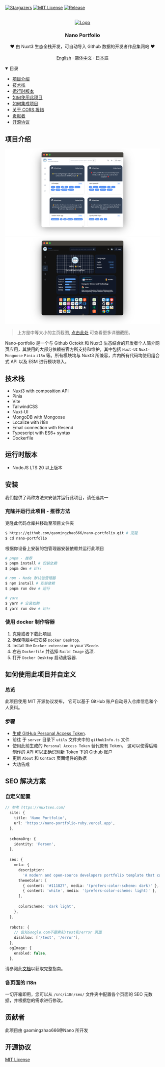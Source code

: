 [![Stargazers][stars-shield]][stars-url]
[![MIT License][license-shield]][license-url]
[![Release][release-shield]][release-url]

<br />
<div align="center">
  <a href="https://github.com/gaomingzhao666/nano-portfolio">
    <img src="/public/favicon.ico" alt="Logo" width="100" height="100">
  </a>

  <h3 align="center">Nano Portfolio</h3>

  <p align="center">
    ❤️ 由 Nuxt3 生态全栈开发，可自动导入 Github 数据的开发者作品集网站 ❤️
    <br />
    <br />
    <a href="https://github.com/gaomingzhao666/nano-portfolio/blob/master/README.md">English</a>
      <strong> · </strong>
    <a href="https://github.com/gaomingzhao666/nano-portfolio/blob/master/README-CN.md">简体中文</a>
      <strong> · </strong>
    <a href="https://github.com/gaomingzhao666/nano-portfolio/blob/master/README-JP.md">日本語</a>
  </p>
</div>

<details open>
  <summary>目录</summary>
  <ul>
    <li><a href="#项目介绍">项目介绍</a> </li>
    <li><a href="#技术栈">技术栈</a></li>
    <li><a href="#运行时版本">运行时版本</a></li>
    <li><a href="#如何启动此项目">如何使用此项目</a></li>
    <li><a href="#如何使用此项目并为您所用">如何集成项目</a></li>
    <li><a href="#关于-cors-报错">关于 CORS 报错</a></li>
    <li><a href="#贡献者">贡献者</a></li>
    <li><a href="#开源协议">开源协议</a></li>
  </ul>
</details>

## 项目介绍

<p align="center">
    <img src="/public/SCREENSHOT/index-mockup.png">
    <img src="/public/SCREENSHOT/new-about-mockup.png">
</p>

> 上方是中等大小的主页截图, [点击此处](https://github.com/gaomingzhao666/nano-portfolio/tree/main/public/SCREENSHOT) 可查看更多详细截图。

Nano-portfolio 是一个与 Github Octokit 和 Nuxt3 生态结合的开发者个人简介网页应用，其使用的大部分依赖被官方所支持和维护，其中包括 `Nuxt-UI` `Nuxt-Mongoose` `Pinia` `i18n` 等。所有模块均与 Nuxt3 所兼容，库内所有代码均使用组合式 API 以及 ESM 进行模块导入。

## 技术栈

- Nuxt3 with composition API
- Pinia
- Vite
- TailwindCSS
- Nuxt-UI
- MongoDB with Mongoose
- Localize with i18n
- Email connection with Resend
- Typescript with ES6+ syntax
- Dockerfile

## 运行时版本

- NodeJS LTS 20 以上版本

## 安装

我们提供了两种方法来安装并运行此项目，请任选其一

### 克隆并运行此项目 - 推荐方法

克隆此代码仓库并移动至项目文件夹

```sh
$ https://github.com/gaomingzhao666/nano-portfolio.git # 克隆
$ cd nano-portfolio
```

根据你设备上安装的包管理器安装依赖并运行此项目

```sh
# pnpm - 推荐
$ pnpm install # 安装依赖
$ pnpm dev # 运行
```

```sh
# npm - Node 默认包管理器
$ npm install # 安装依赖
$ pnpm run dev # 运行
```

```sh
# yarn
$ yarn # 安装依赖
$ yarn run dev # 运行
```

### 使用 docker 制作容器

1. 克隆或者下载此项目.
2. 确保电脑中已安装 `Docker Desktop`.
3. Install the `Docker extension` in your `VScode`.
4. 右击 `Dockerfile` 并选择 `Build Image` 选项.
5. 打开 `Docker Desktop` 启动此容器.

## 如何使用此项目并自定义

### 总览

此项目使用 MIT 开源协议发布， 它可以基于 GitHub 账户自动导入仓库信息和个人资料。

### 步骤

- [生成 GitHub Personal Access Token](https://docs.github.com/en/enterprise-server@3.9/authentication/keeping-your-account-and-data-secure/managing-your-personal-access-tokens).
- 前往 于 `server` 目录下 `utils` 文件夹中的 `githubInfo.ts` 文件
- 使用此前生成的 `Personal Access Token` 替代原有 Token， 这可以使得后端制作的 API 可以正确识别新 Token 下的 Github 账户
- 更新 `About` 和 `Contact` 页面组件的数据
- 大功告成

## SEO 解决方案

### 自定义配置

```ts
// 参考 https://nuxtseo.com/
  site: {
    title: 'Nano Portfolio',
    url: 'https://nano-portfolio-ruby.vercel.app',
  },

  schemaOrg: {
    identity: 'Person',
  },

  seo: {
    meta: {
      description:
        'A modern and open-source developers portfolio template that can automatically import Github profile and repository information, made by Vue/Nuxt ecosystem and Octokit APIs',
      themeColor: [
        { content: '#111827', media: '(prefers-color-scheme: dark)' },
        { content: 'white', media: '(prefers-color-scheme: light)' },
      ],

      colorScheme: 'dark light',
    },
  },

  robots: {
    // 告知Google.com不要索引/test和/error 页面
    disallow: ['/test', '/error'],
  },
  ogImage: {
    enabled: false,
  },
```

请参阅此[文档](https://nuxtseo.com/docs/nuxt-seo/guides/using-the-modules)以获取完整指南。

### 各页面的 I18n

一切开箱即用，您可以从 `/src/i18n/seo/` 文件夹中配置各个页面的 SEO 元数据，并根据您的需求进行修改。

## 贡献者

此项目由 gaomingzhao666@Nano 所开发

## 开源协议

[MIT License](https://github.com/gaomingzhao666/nano-portfolio/blob/main/LICENSE)

[stars-shield]: https://img.shields.io/github/stars/gaomingzhao666/nano-portfolio?style=for-the-badge
[stars-url]: https://github.com/gaomingzhao666/nano-portfolio/stargazers
[license-shield]: https://img.shields.io/badge/license-MIT-green?style=for-the-badge
[license-url]: https://github.com/gaomingzhao666/nano-portfolio/blob/main/LICENSE
[release-shield]: https://img.shields.io/github/v/release/gaomingzhao666/nano-portfolio?style=for-the-badge
[release-url]: https://github.com/gaomingzhao666/nano-portfolio/releases

```

```
